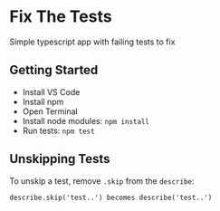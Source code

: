 # Fix The Tests

Simple typescript app with failing tests to fix

## Getting Started

 - Install VS Code
 - Install npm
 - Open Terminal
 - Install node modules: `npm install`
 - Run tests: `npm test`

## Unskipping Tests

To unskip a test, remove `.skip` from the `describe`:

```
describe.skip('test..') becomes describe('test..') 
```
